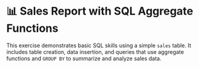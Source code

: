 # 📊 Sales Report with SQL Aggregate Functions

This exercise demonstrates basic SQL skills using a simple `sales` table. It includes table creation, data insertion, and queries that use aggregate functions and `GROUP BY` to summarize and analyze sales data.
